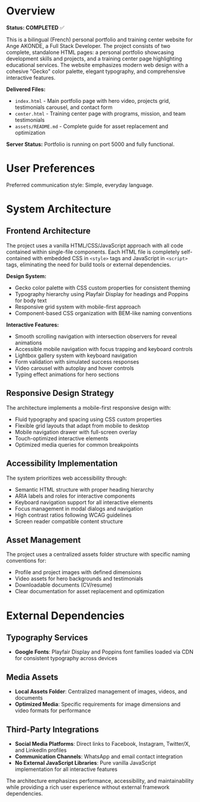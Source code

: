 # Overview

**Status: COMPLETED** ✅

This is a bilingual (French) personal portfolio and training center website for Ange AKONDE, a Full Stack Developer. The project consists of two complete, standalone HTML pages: a personal portfolio showcasing development skills and projects, and a training center page highlighting educational services. The website emphasizes modern web design with a cohesive "Gecko" color palette, elegant typography, and comprehensive interactive features.

**Delivered Files:**
- `index.html` - Main portfolio page with hero video, projects grid, testimonials carousel, and contact form
- `center.html` - Training center page with programs, mission, and team testimonials
- `assets/README.md` - Complete guide for asset replacement and optimization

**Server Status:** Portfolio is running on port 5000 and fully functional.

# User Preferences

Preferred communication style: Simple, everyday language.

# System Architecture

## Frontend Architecture
The project uses a vanilla HTML/CSS/JavaScript approach with all code contained within single-file components. Each HTML file is completely self-contained with embedded CSS in `<style>` tags and JavaScript in `<script>` tags, eliminating the need for build tools or external dependencies.

**Design System:**
- Gecko color palette with CSS custom properties for consistent theming
- Typography hierarchy using Playfair Display for headings and Poppins for body text
- Responsive grid system with mobile-first approach
- Component-based CSS organization with BEM-like naming conventions

**Interactive Features:**
- Smooth scrolling navigation with intersection observers for reveal animations
- Accessible mobile navigation with focus trapping and keyboard controls
- Lightbox gallery system with keyboard navigation
- Form validation with simulated success responses
- Video carousel with autoplay and hover controls
- Typing effect animations for hero sections

## Responsive Design Strategy
The architecture implements a mobile-first responsive design with:
- Fluid typography and spacing using CSS custom properties
- Flexible grid layouts that adapt from mobile to desktop
- Mobile navigation drawer with full-screen overlay
- Touch-optimized interactive elements
- Optimized media queries for common breakpoints

## Accessibility Implementation
The system prioritizes web accessibility through:
- Semantic HTML structure with proper heading hierarchy
- ARIA labels and roles for interactive components
- Keyboard navigation support for all interactive elements
- Focus management in modal dialogs and navigation
- High contrast ratios following WCAG guidelines
- Screen reader compatible content structure

## Asset Management
The project uses a centralized assets folder structure with specific naming conventions for:
- Profile and project images with defined dimensions
- Video assets for hero backgrounds and testimonials
- Downloadable documents (CV/resume)
- Clear documentation for asset replacement and optimization

# External Dependencies

## Typography Services
- **Google Fonts**: Playfair Display and Poppins font families loaded via CDN for consistent typography across devices

## Media Assets
- **Local Assets Folder**: Centralized management of images, videos, and documents
- **Optimized Media**: Specific requirements for image dimensions and video formats for performance

## Third-Party Integrations
- **Social Media Platforms**: Direct links to Facebook, Instagram, Twitter/X, and LinkedIn profiles
- **Communication Channels**: WhatsApp and email contact integration
- **No External JavaScript Libraries**: Pure vanilla JavaScript implementation for all interactive features

The architecture emphasizes performance, accessibility, and maintainability while providing a rich user experience without external framework dependencies.